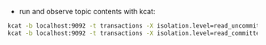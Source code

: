 - run and observe topic contents with kcat:
```bash
kcat -b localhost:9092 -t transactions -X isolation.level=read_uncommitted -C
kcat -b localhost:9092 -t transactions -X isolation.level=read_committed -C
```